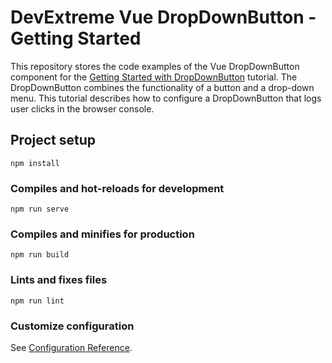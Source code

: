 # DevExtreme Vue DropDownButton - Getting Started 

This repository stores the code examples of the Vue DropDownButton component for the [Getting Started with DropDownButton](https://js.devexpress.com/Documentation/Guide/UI_Components/DropDownButton/Getting_Started_with_DropDownButton/) tutorial. The DropDownButton combines the functionality of a button and a drop-down menu. This tutorial describes how to configure a DropDownButton that logs user clicks in the browser console.

## Project setup
```
npm install
```

### Compiles and hot-reloads for development
```
npm run serve
```

### Compiles and minifies for production
```
npm run build
```

### Lints and fixes files
```
npm run lint
```

### Customize configuration
See [Configuration Reference](https://cli.vuejs.org/config/).
